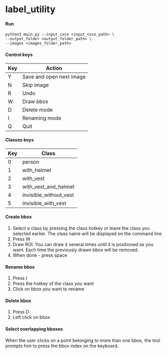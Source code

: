 # label_utility

#### Run
```
python3 main.py --input_coco <input_coco_path> \
--output_folder <output_folder_path> \
--images <images_folder_path>
```

#### Control keys
| Key | Action | 
| --- | --- |
| Y  | Save and open next image | 
| N  | Skip image | 
| R  | Undo | 
| W  | Draw bbox |
| D  | Delete mode |
| I  | Renaming mode | 
| Q  | Quit | 


#### Classes keys
| Key | Class | 
| --- | --- |
| 0  | person | 
| 1  | with_helmet | 
| 2  | with_vest | 
| 3  | with_vest_and_helmet | 
| 4  | invisible_without_vest |
| 5  | invisible_with_vest |


#### Create bbox
1. Select a class by pressing the class hotkey or leave the class you selected earlier. The class name will be displayed on the command line
2. Press W
3. Draw ROI. You can draw it several times until it is positioned as you want. Each time the previously drawn bbox will be removed.
4. When done - press space

#### Rename bbox
1. Press I
2. Press the hotkey of the class you want
3. Click on bbox you want to rename

#### Delete bbox
1. Press D
2. Left click on bbox

#### Select overlapping bboxes
When the user clicks on a point belonging to more than one bbox, the tool prompts him to press the bbox index on the keyboard.

